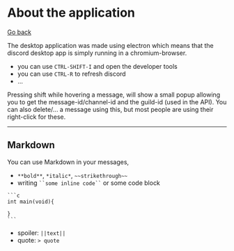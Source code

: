 # About the application

[Go back](..#discord)

The desktop application was made using electron
which means that the discord desktop app is simply
running in a chromium-browser.

* you can use ``CTRL-SHIFT-I`` and open the developer tools
* you can use ``CTRL-R`` to refresh discord
* ...

Pressing shift while hovering a message, will show a small
popup allowing you to get the message-id/channel-id
and the guild-id (used in the API). You can also
delete/... a message using this, but most people
are using their right-click for these.

<hr class="sl">

## Markdown

You can use Markdown in your messages,

* ``**bold**``, ``*italic*``, ``~~strikethrough~~``
* writing <code>\`\`some inline code\`\`</code> or some code block

<pre class="language-ld">
<code class="language-ld"
>```c
int main(void){

}
```</code>
</pre>

* spoiler: ``||text||``
* quote: ```> quote```